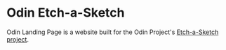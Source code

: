 # Odin Etch-a-Sketch

Odin Landing Page is a website built for the Odin Project's [Etch-a-Sketch project](https://www.theodinproject.com/lessons/foundations-etch-a-sketch).